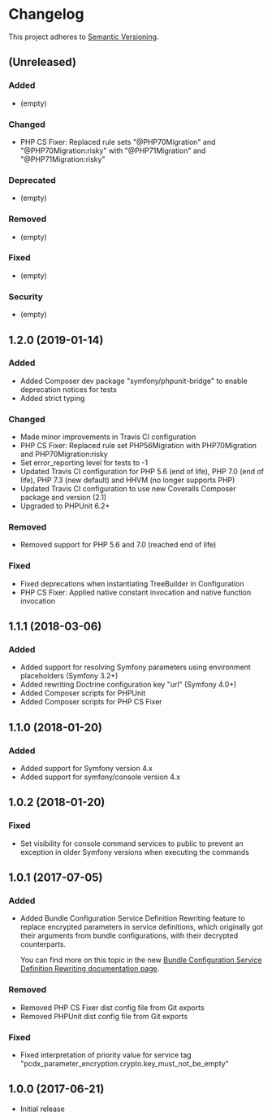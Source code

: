 # Changelog

This project adheres to [Semantic Versioning](http://semver.org/).

## (Unreleased)

### Added

*   (empty)

### Changed

*   PHP CS Fixer: Replaced rule sets "@PHP70Migration" and "@PHP70Migration:risky" with "@PHP71Migration" and
    "@PHP71Migration:risky"

### Deprecated

*   (empty)

### Removed

*   (empty)

### Fixed

*   (empty)

### Security

*   (empty)

## 1.2.0 (2019-01-14)

### Added

*   Added Composer dev package "symfony/phpunit-bridge" to enable deprecation notices for tests
*   Added strict typing

### Changed

*   Made minor improvements in Travis CI configuration
*   PHP CS Fixer: Replaced rule set PHP56Migration with PHP70Migration and PHP70Migration:risky
*   Set error_reporting level for tests to -1
*   Updated Travis CI configuration for PHP 5.6 (end of life), PHP 7.0 (end of life), PHP 7.3 (new default) and HHVM (no longer supports PHP)
*   Updated Travis CI configuration to use new Coveralls Composer package and version (2.1)
*   Upgraded to PHPUnit 6.2+

### Removed

*   Removed support for PHP 5.6 and 7.0 (reached end of life)

### Fixed

*   Fixed deprecations when instantiating TreeBuilder in Configuration
*   PHP CS Fixer: Applied native constant invocation and native function invocation

## 1.1.1 (2018-03-06)

### Added

*   Added support for resolving Symfony parameters using environment placeholders (Symfony 3.2+)
*   Added rewriting Doctrine configuration key "url" (Symfony 4.0+)
*   Added Composer scripts for PHPUnit
*   Added Composer scripts for PHP CS Fixer

## 1.1.0 (2018-01-20)

### Added

*   Added support for Symfony version 4.x
*   Added support for symfony/console version 4.x

## 1.0.2 (2018-01-20)

### Fixed

*   Set visibility for console command services to public to prevent an exception in older Symfony versions when
    executing the commands

## 1.0.1 (2017-07-05)

### Added

*   Added Bundle Configuration Service Definition Rewriting feature to replace encrypted parameters in service
    definitions, which originally got their arguments from bundle configurations, with their decrypted counterparts.

    You can find more on this topic in the new
    [Bundle Configuration Service Definition Rewriting documentation page](Resources/doc/bundle-configuration-service-definition-rewriting.rst).

### Removed

*   Removed PHP CS Fixer dist config file from Git exports
*   Removed PHPUnit dist config file from Git exports

### Fixed

*   Fixed interpretation of priority value for service tag "pcdx_parameter_encryption.crypto.key_must_not_be_empty"

## 1.0.0 (2017-06-21)

*   Initial release
